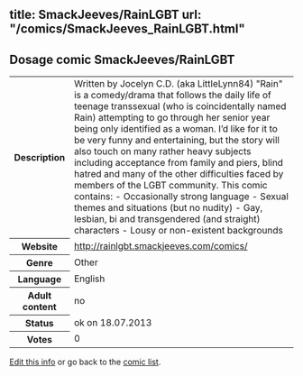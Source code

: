 title: SmackJeeves/RainLGBT
url: "/comics/SmackJeeves_RainLGBT.html"
---
Dosage comic SmackJeeves/RainLGBT
-----------------------------------------

<p id="msg"></p>
<script type="text/javascript">
if (window.location.search === '?edit_info_mail=sent_ok') {
  var elem = document.getElementById("msg");
  elem.innerHTML = 'Edited information sucessfully sent for review, which is usually done daily. Thanks!';
  elem.className = 'ok';
}
</script>
<table class="comicinfo">
<tr>
<th>Description</th><td>Written by Jocelyn C.D. (aka LittleLynn84) &quot;Rain&quot; is a comedy/drama that follows the daily life of teenage transsexual (who is coincidentally named Rain) attempting to go through her senior year being only identified as a woman. I’d like for it to be very funny and entertaining, but the story will also touch on many rather heavy subjects including acceptance from family and piers, blind hatred and many of the other difficulties faced by members of the LGBT community. This comic contains: - Occasionally strong language - Sexual themes and situations (but no nudity) - Gay, lesbian, bi and transgendered (and straight) characters - Lousy or non-existent backgrounds</td>
</tr>
<tr>
<th>Website</th><td><a href="http://rainlgbt.smackjeeves.com/comics/">http://rainlgbt.smackjeeves.com/comics/</a></td>
</tr>
<tr>
<th>Genre</th><td>Other</td>
</tr>
<tr>
<th>Language</th><td>English</td>
</tr>
<tr>
<th>Adult content</th><td>no</td>
</tr>
<tr>
<th>Status</th><td>ok on 18.07.2013</td>
</tr>
<tr>
<th>Votes</th><td>0</td>
</tr>
</table>

[Edit this info](SmackJeeves_RainLGBT_edit.html) or go back to the [comic list](../comic-index.html).
